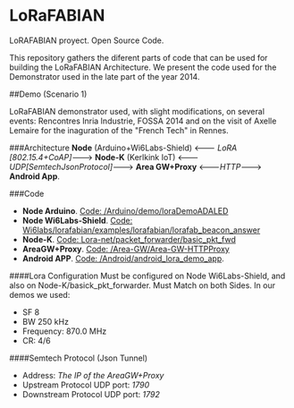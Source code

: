 LoRaFABIAN
==========

LoRAFABIAN proyect. Open Source Code.

This repository gathers the diferent parts of code that can be used for building the LoRaFABIAN Architecture.
We present the code used for the Demonstrator used in the late part of the year 2014.


##Demo (Scenario 1)

LoRaFABIAN demonstrator used, with slight modifications, on several events: Rencontres Inria Industrie, FOSSA 2014 and on the visit of Axelle Lemaire for the inaguration of the "French Tech" in Rennes.


###Architecture
**Node** (Arduino+Wi6Labs-Shield) <--- *LoRA [802.15.4+CoAP]*---> **Node-K** (Kerlkink IoT) <---*UDP[SemtechJsonProtocol]*---> **Area GW+Proxy** <---*HTTP*---> **Android App**.

###Code
* **Node Arduino**. [Code: /Arduino/demo/loraDemoADALED ](https://github.com/telecombretagne/LoRaFABIAN/tree/master/Arduino/demo/loraDemoADALED)
* **Node Wi6Labs-Shield**. [Code: Wi6labs/lorafabian/examples/lorafabian/lorafab_beacon_answer](https://github.com/Wi6labs/lorafabian/tree/master/examples/lorafabian/lorafab_beacon_answer)
* **Node-K**. [Code: Lora-net/packet_forwarder/basic_pkt_fwd](https://github.com/Lora-net/packet_forwarder/tree/master/basic_pkt_fwd)
* **AreaGW+Proxy**. [Code: /Area-GW/Area-GW-HTTPProxy](https://github.com/telecombretagne/LoRaFABIAN/tree/master/Area-GW/Area-GW-HTTPProxy)
* **Android APP**. [Code: /Android/android_lora_demo_app](https://github.com/telecombretagne/LoRaFABIAN/tree/master/Android/android_lora_demo_app).


####Lora Configuration
Must be configured on Node Wi6Labs-Shield, and also on Node-K/basick_pkt_forwarder.
Must Match on both Sides. In our demos we used:

  * SF 8
  * BW 250 kHz
  * Frequency: 870.0 MHz
  * CR: 4/6

####Semtech Protocol (Json Tunnel)
 * Address:  *The IP of the AreaGW+Proxy*
 * Upstream Protocol UDP port: *1790*
 * Downstream Protocol UDP port: *1792*
